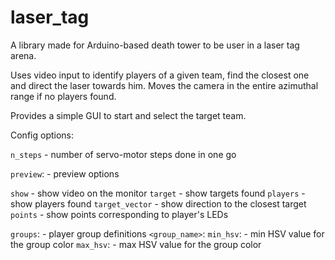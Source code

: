 # laser_tag

A library made for Arduino-based death tower to be user in a laser tag arena.

Uses video input to identify players of a given team, 
find the closest one and direct the laser towards him.
Moves the camera in the entire azimuthal range if no players found.

Provides a simple GUI to start and select the target team. 

Config options:

`n_steps`   - number of servo-motor steps done in one go

`preview`:  - preview options

`show`          - show video on the monitor
`target`        - show targets found
`players`       - show players found
`target_vector` - show direction to the closest target
`points`        - show points corresponding to player's LEDs

`groups`:   - player group definitions
            `<group_name>`:
                `min_hsv`:  - min HSV value for the group color
                `max_hsv`:  - max HSV value for the group color
